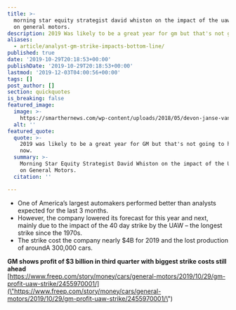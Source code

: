```yaml
---
title: >-
  morning star equity strategist david whiston on the impact of the uaw strike
  on general motors.
description: 2019 Was likely to be a great year for gm but that's not going to happen now.
aliases:
  - article/analyst-gm-strike-impacts-bottom-line/
published: true
date: '2019-10-29T20:18:53+00:00'
publishDate: '2019-10-29T20:18:53+00:00'
lastmod: '2019-12-03T04:00:56+00:00'
tags: []
post_author: []
section: quickquotes
is_breaking: false
featured_image:
  image: >-
    https://smarthernews.com/wp-content/uploads/2018/05/devon-janse-van-rensburg-207479-unsplash-scaled.jpg
  alt: ''
featured_quote:
  quote: >-
    2019 was likely to be a great year for GM but that's not going to happen
    now.
  summary: >-
    Morning Star Equity Strategist David Whiston on the impact of the UAW strike
    on General Motors.
  citation: ''

---
```

*   One of America’s largest automakers performed better than analysts expected for the last 3 months.
*   However, the company lowered its forecast for this year and next, mainly due to the impact of the 40 day strike by the UAW – the longest strike since the 1970s.
*   The strike cost the company nearly $4B for 2019 and the lost production of aroundA 300,000 cars.

**GM shows profit of $3 billion in third quarter with biggest strike costs still ahead**  
[https://www.freep.com/story/money/cars/general-motors/2019/10/29/gm-profit-uaw-strike/2455970001/](\"https://www.freep.com/story/money/cars/general-motors/2019/10/29/gm-profit-uaw-strike/2455970001/\")